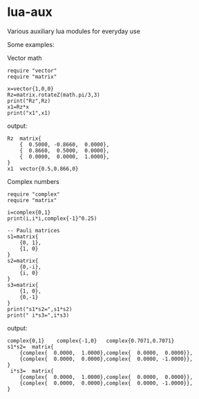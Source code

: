 # lua-aux
Various auxiliary lua modules for everyday use

Some examples:

Vector math
```
require "vector"
require "matrix"

x=vector{1,0,0}
Rz=matrix.rotateZ(math.pi/3,3)
print("Rz",Rz)
x1=Rz*x
print("x1",x1)
```
output:
```
Rz	matrix{
	{  0.5000, -0.8660,  0.0000},
	{  0.8660,  0.5000,  0.0000},
	{  0.0000,  0.0000,  1.0000},
}
x1	vector{0.5,0.866,0}
```

Complex numbers
```
require "complex"
require "matrix"

i=complex{0,1}
print(i,i*i,complex{-1}^0.25)

-- Pauli matrices
s1=matrix{ 
	{0, 1},
	{1, 0}
}
s2=matrix{
	{0,-i},
	{i, 0}
}
s3=matrix{
	{1, 0},
	{0,-1}
}
print("s1*s2=",s1*s2)
print(" i*s3=",i*s3)
```
output:
```
complex{0,1}	complex{-1,0}	complex{0.7071,0.7071}
s1*s2=	matrix{
	{complex{  0.0000,  1.0000},complex{  0.0000,  0.0000}},
	{complex{  0.0000,  0.0000},complex{  0.0000, -1.0000}},
}
 i*s3=	matrix{
	{complex{  0.0000,  1.0000},complex{  0.0000,  0.0000}},
	{complex{  0.0000,  0.0000},complex{  0.0000, -1.0000}},
}
```

